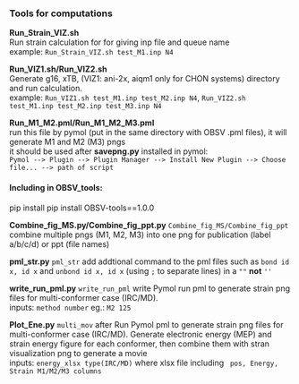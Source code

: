 ### Tools for computations  
**Run_Strain_VIZ.sh**  
Run strain calculation for for giving inp file and queue name  
example: `Run_Strain_VIZ.sh test_M1.inp N4`

**Run_VIZ1.sh/Run_VIZ2.sh**  
Generate g16, xTB, (VIZ1: ani-2x, aiqm1 only for CHON systems) directory and run calculation.   
example: `Run_VIZ1.sh test_M1.inp test_M2.inp N4`, `Run_VIZ2.sh test_M1.inp test_M2.inp test_M3.inp N4`  

**Run_M1_M2.pml/Run_M1_M2_M3.pml**  
run this file by pymol (put in the same directory with OBSV .pml files), it will generate M1 and M2 (M3) pngs   
it should be used after  **savepng.py** installed in pymol:    
`Pymol --> Plugin --> Plugin Manager --> Install New Plugin --> Choose file... --> path of script`


#### Including in OBSV_tools:  
pip install pip install OBSV-tools==1.0.0

**Combine_fig_MS.py/Combine_fig_ppt.py**  `Combine_fig_MS/Combine_fig_ppt`
combine multiple pngs (M1, M2, M3) into one png for publication (label a/b/c/d) or ppt (file names)  

**pml_str.py**  `pml_str`
add addtional command to the pml files such as `bond id x, id x` and `unbond id x, id x` (using `;` to separate lines) in a `""` **not** `''`

**write_run_pml.py**  `write_run_pml`
write Pymol run pml to generate strain png files for multi-conformer case (IRC/MD).   
inputs: `method number` eg.: `M2 125`


**Plot_Ene.py**  `multi_mov`
after Run Pymol pml to generate strain png files for multi-conformer case (IRC/MD). Generate electronic energy (MEP) and strain energy figure for each conformer, then combine them with stran visualization png to generate a movie    
inputs: `energy_xlsx type(IRC/MD)` where xlsx file including ` pos, Energy, Strain M1/M2/M3 columns`
